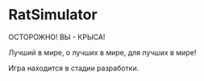 # RatSimulator
ОСТОРОЖНО! ВЫ - КРЫСА!

Лучший в мире, о лучших в мире, для лучших в мире! 

Игра находится в стадии разработки.
